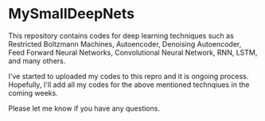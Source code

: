 # MySmallDeepNets
This repository contains codes for deep learning techniques such as Restricted Boltzmann Machines, Autoencoder, Denoising Autoencoder, Feed Forward Neural Networks, Convolutional Neural Network, RNN, LSTM, and many others. 

I've started to uploaded my codes to this repro and it is ongoing process. Hopefully, I'll add all my codes for the above mentioned technqiues in the coming weeks. 

Please let me know if you have any questions.
